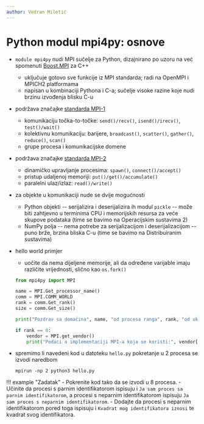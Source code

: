 ```yaml
---
author: Vedran Miletić
---
```


# Python modul mpi4py: osnove

- `module mpi4py` nudi MPI sučelje za Python, dizajnirano po uzoru na već spomenuti [Boost.MPI](https://www.boost.org/doc/libs/release/libs/mpi/) za C++

    - uključuje gotovo sve funkcije iz MPI standarda; radi na OpenMPI i MPICH2 platformama
    - napisan u kombinaciji Pythona i C-a; sučelje visoke razine koje nudi brzinu izvođenja blisku C-u

- podržava značajke [standarda MPI-1](https://www.mpi-forum.org/docs/mpi-1.1/mpi-11-html/mpi-report.html)

    - komunikaciju točka-to-točke: `send()/recv()`, `isend()/irecv()`, `test()/wait()`
    - kolektivnu komunikaciju: barijere, `broadcast()`, `scatter()`, `gather()`, `reduce()`, `scan()`
    - grupe procesa i komunikacijske domene

- podržava značajke [standarda MPI-2](https://www.mpi-forum.org/docs/mpi-2.0/mpi-20-html/mpi2-report.html)

    - dinamičko upravljanje procesima: `spawn()`, `connect()/accept()`
    - pristup udaljenoj memoriji: `put()/get()/accumulate()`
    - paralelni ulaz/izlaz: `read()/write()`

- za objekte u komunikaciji nude se dvije mogućnosti

    - Python objekti -- serijalizira i deserijalizira ih modul `pickle` -- može biti zahtjevno u terminima CPU i memorijskih resursa za veće skupove podataka (time se bavimo na Operacijskim sustavima 2)
    - NumPy polja -- nema potrebe za serijalizacijom i deserijalizacijom -- puno brže, brzina bliska C-u (time se bavimo na Distribuiranim sustavima)

- hello world primjer

    - uočite da nema dijeljene memorije, ali da određene varijable imaju različite vrijednosti, slično kao `os.fork()`

    ``` python
    from mpi4py import MPI

    name = MPI.Get_processor_name()
    comm = MPI.COMM_WORLD
    rank = comm.Get_rank()
    size = comm.Get_size()

    print("Pozdrav sa domaćina", name, "od procesa ranga", rank, "od ukupno", size, "procesa")

    if rank == 0:
        vendor = MPI.get_vendor()
        print("Podaci o implementaciji MPI-a koja se koristi:", vendor[0], vendor[1])
    ```

- spremimo li navedeni kod u datoteku `hello.py` pokretanje u 2 procesa se izvodi naredbom

    ``` shell
    mpirun -np 2 python3 hello.py
    ```

!!! example "Zadatak"
    - Pokrenite kod tako da se izvodi u 8 procesa.
    - Učinite da procesi s parnim identifikatorom ispisuju i `Ja sam proces sa parnim identifikatorom`, a procesi s neparnim identifikatorom ispisuju `Ja sam proces s neparnim identifikatorom`.
    - Dodajte da procesi s neparnim identifikatorom pored toga ispisuju i `Kvadrat mog identifikatora iznosi` te kvadrat svog identifikatora.
